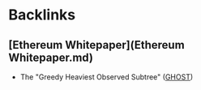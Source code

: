 
# Backlinks
## [Ethereum Whitepaper](Ethereum Whitepaper.md)
- The "Greedy Heaviest Observed Subtree" ([GHOST](GHOST.md))

